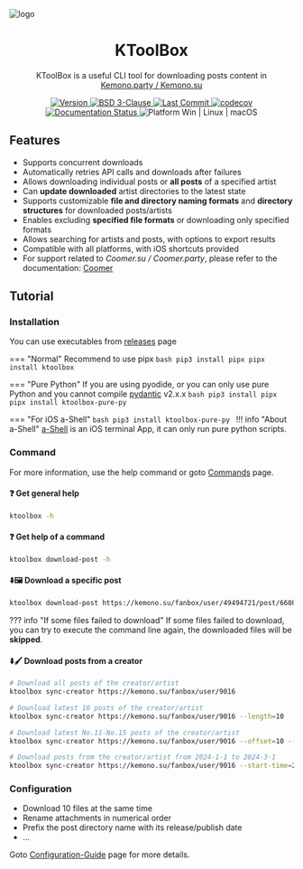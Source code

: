 <p style="text-decoration:none">
  <img src="https://cdn.jsdelivr.net/gh/Ljzd-PRO/KToolBox@latest/static/repository-open-graph-2.svg" alt="logo">
</p>

<h1 style="text-align: center">
  KToolBox
</h1>

<p style="text-align: center">
  KToolBox is a useful CLI tool for downloading posts content in
  <a href="https://kemono.su/">Kemono.party / Kemono.su</a>
</p>

<p style="text-align: center">
  <a href="https://pypi.org/project/ktoolbox" target="_blank">
    <img src="https://img.shields.io/github/v/release/Ljzd-PRO/KToolBox?logo=python" alt="Version">
  </a>

  <a href="https://github.com/Ljzd-PRO/KToolBox/blob/master/LICENSE">
    <img src="https://img.shields.io/github/license/Ljzd-PRO/KToolBox" alt="BSD 3-Clause"/>
  </a>

  <a href="https://github.com/Ljzd-PRO/KToolBox/activity">
    <img src="https://img.shields.io/github/last-commit/Ljzd-PRO/KToolBox/devel" alt="Last Commit"/>
  </a>

  <a href="https://codecov.io/gh/Ljzd-PRO/KToolBox" target="_blank">
      <img src="https://codecov.io/gh/Ljzd-PRO/KToolBox/branch/master/graph/badge.svg?token=5XK9CYQHQN" alt="codecov"/>
  </a>

  <a href='https://ktoolbox.readthedocs.io/'>
    <img src='https://readthedocs.org/projects/ktoolbox/badge/?version=latest' alt='Documentation Status' />
  </a>

  <a style="text-decoration:none">
    <img src="https://img.shields.io/badge/Platform-Windows%20|%20Linux%20|%20macOS-blue" alt="Platform Win | Linux | macOS"/>
  </a>
</p>

## Features

- Supports concurrent downloads  
- Automatically retries API calls and downloads after failures  
- Allows downloading individual posts or **all posts** of a specified artist  
- Can **update downloaded** artist directories to the latest state  
- Supports customizable **file and directory naming formats** and **directory structures** for downloaded posts/artists  
- Enables excluding **specified file formats** or downloading only specified formats  
- Allows searching for artists and posts, with options to export results  
- Compatible with all platforms, with iOS shortcuts provided  
- For support related to _Coomer.su / Coomer.party_, please refer to the documentation: [Coomer](https://ktoolbox.readthedocs.io/latest/coomer/)

## Tutorial

### Installation

You can use executables from [releases](https://github.com/Ljzd-PRO/KToolBox/releases) page

=== "Normal"
    Recommend to use pipx
    ```bash
    pip3 install pipx
    pipx install ktoolbox
    ```

=== "Pure Python"
    If you are using pyodide, or you can only use pure Python and you cannot compile [pydantic](https://docs.pydantic.dev/latest/) v2.x.x
    ```bash
    pip3 install pipx
    pipx install ktoolbox-pure-py
    ```

=== "For iOS a-Shell"
    ```bash
    pip3 install ktoolbox-pure-py
    ```
    !!! info "About a-Shell"
        [a-Shell](https://github.com/holzschu/a-shell) is an iOS terminal App, 
        it can only run pure python scripts.

### Command

For more information, use the help command or goto [Commands](commands/guide.md) page.
  
#### ❓ Get general help
```bash
ktoolbox -h
```
  
#### ❓ Get help of a command
```bash
ktoolbox download-post -h
```

#### ⬇️🖼️ Download a specific post
```bash
ktoolbox download-post https://kemono.su/fanbox/user/49494721/post/6608808
```
??? info "If some files failed to download"
    If some files failed to download, you can try to execute the command line again, 
    the downloaded files will be **skipped**.
  
#### ⬇️🖌️ Download posts from a creator
```bash
# Download all posts of the creator/artist
ktoolbox sync-creator https://kemono.su/fanbox/user/9016

# Download latest 10 posts of the creator/artist
ktoolbox sync-creator https://kemono.su/fanbox/user/9016 --length=10

# Download latest No.11-No.15 posts of the creator/artist
ktoolbox sync-creator https://kemono.su/fanbox/user/9016 --offset=10 --length=5

# Download posts from the creator/artist from 2024-1-1 to 2024-3-1
ktoolbox sync-creator https://kemono.su/fanbox/user/9016 --start-time=2024-1-1 --end-time=2024-3-1
```

### Configuration

- Download 10 files at the same time
- Rename attachments in numerical order
- Prefix the post directory name with its release/publish date
- ...

Goto [Configuration-Guide](https://ktoolbox.readthedocs.io/latest/configuration/guide/) page for more details.
